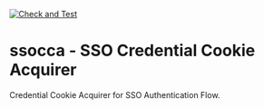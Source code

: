 [![Check and Test](https://github.com/a24k/ssocca/actions/workflows/ct.yml/badge.svg)](https://github.com/a24k/ssocca/actions/workflows/ct.yml)

# ssocca - SSO Credential Cookie Acquirer

Credential Cookie Acquirer for SSO Authentication Flow.
